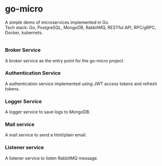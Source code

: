 # go-micro

A simple demo of microservices implemented in Go. <br/>
Tech stack: Go, PostgreSQL, MongoDB, RabbitMQ, RESTful API, RPC/gRPC, Docker, kubernets.
#
### Broker Service
A broker service as the entry point for the go-micro project.

### Authentication Service
A authentication service implemented using JWT access tokens and refresh tokens.

### Logger Service
A logger service to save logs to MongoDB.

### Mail service
A mail service to send a html/plain email.

### Listener service
A listener service to listen RabbitMQ message.
